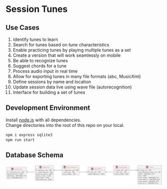 # Session Tunes

## Use Cases
1. Identify tunes to learn
1. Search for tunes based on tune characteristics
1. Enable practicing tunes by playing multiple tunes as a set
1. Create a version that will work seamlessly on mobile
1. Be able to recognize tunes
1. Suggest chords for a tune
1. Process audio input in real time
1. Allow for exporting tunes in many file formats (abc, MusicXml)
1. Define sessions by name and location
1. Update session data live using wave file (autorecognition)
1. Interface for building a set of tunes

## Development Environment

Install [node.js](https://nodejs.org/en) with all dependencies.<br>
Change directories into the root of this repo on your local.<br>

```
npm i express sqlite3
npm run start
```

## Database Schema

![Database Schema](schema.svg)

